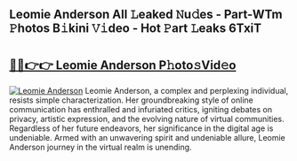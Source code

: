 ## Leomie Anderson All 𝙻eaked 𝙽u𝚍es - Part-WTm 𝙿hotos B𝚒kini 𝚅𝚒deo - Hot 𝙿art 𝙻eaks 6TxiT

# <h2><a href="http://ld5dc3.urlbe.top/?page=Leomie+Anderson">🔗🔗👉👉 Leomie Anderson P𝚑oto𝚜Vid𝚎o</a></h2>

[![Leomie Anderson](https://i.imgur.com/eBuTRDB.gif)](http://ld5dc3.urlbe.top/?page=Leomie+Anderson)
Leomie Anderson, a complex and perplexing individual, resists simple characterization. Her groundbreaking style of online communication has enthralled and infuriated critics, igniting debates on privacy, artistic expression, and the evolving nature of virtual communities. Regardless of her future endeavors, her significance in the digital age is undeniable. Armed with an unwavering spirit and undeniable allure, Leomie Anderson journey in the virtual realm is unending.
